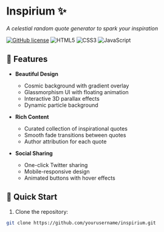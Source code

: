 # Inspirium ✨  
*A celestial random quote generator to spark your inspiration*

[![GitHub license](https://img.shields.io/badge/license-MIT-blue.svg)](LICENSE)
![HTML5](https://img.shields.io/badge/HTML5-E34F26?logo=html5&logoColor=white)
![CSS3](https://img.shields.io/badge/CSS3-1572B6?logo=css3&logoColor=white)
![JavaScript](https://img.shields.io/badge/JavaScript-F7DF1E?logo=javascript&logoColor=black)

<div align="center">
  
</div>

## 🌟 Features

- **Beautiful Design**
  - Cosmic background with gradient overlay
  - Glassmorphism UI with floating animation
  - Interactive 3D parallax effects
  - Dynamic particle background

- **Rich Content**
  - Curated collection of inspirational quotes
  - Smooth fade transitions between quotes
  - Author attribution for each quote

- **Social Sharing**
  - One-click Twitter sharing
  - Mobile-responsive design
  - Animated buttons with hover effects

## 🚀 Quick Start

1. Clone the repository:
```bash
git clone https://github.com/yourusername/inspirium.git
